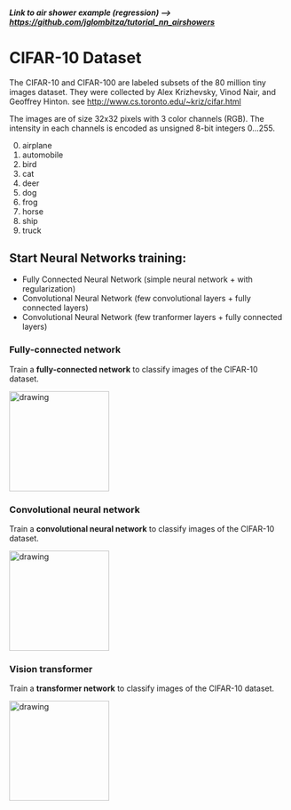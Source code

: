 ##### Link to air shower example (regression) --> https://github.com/jglombitza/tutorial_nn_airshowers

# CIFAR-10 Dataset
The CIFAR-10 and CIFAR-100 are labeled subsets of the 80 million tiny images dataset.
They were collected by Alex Krizhevsky, Vinod Nair, and Geoffrey Hinton.
see http://www.cs.toronto.edu/~kriz/cifar.html

The images are of size 32x32 pixels with 3 color channels (RGB).
The intensity in each channels is encoded as unsigned 8-bit integers 0...255.
<ol start="0">
  <li>airplane</li>
  <li>automobile</li>
  <li>bird</li>
	<li>cat</li>
  <li>deer</li>
  <li>dog</li>
	<li>frog</li>
  <li>horse</li>
  <li>ship</li>
	<li>truck</li>
</ol>

## Start Neural Networks training:
- Fully Connected Neural Network (simple neural network + with regularization)
- Convolutional Neural Network (few convolutional layers + fully connected layers)
- Convolutional Neural Network (few tranformer layers + fully connected layers)

### Fully-connected network
Train a **fully-connected network** to classify images of the CIFAR-10 dataset.  

<a target="_blank" rel="noopener noreferrer" href="https://colab.research.google.com/github/jglombitza/cifar_tutorial//blob/master/fully_connected.ipynb"><img src="https://colab.research.google.com/assets/colab-badge.svg" alt="drawing" width="180"/> </a>

### Convolutional neural network
Train a **convolutional neural network** to classify images of the CIFAR-10 dataset.   

<a target="_blank" rel="noopener noreferrer" href="https://colab.research.google.com/github/jglombitza/cifar_tutorial//blob/master/convolutional.ipynb"><img src="https://colab.research.google.com/assets/colab-badge.svg" alt="drawing" width="180"/> </a>

### Vision transformer
Train a **transformer network** to classify images of the CIFAR-10 dataset.

<a target="_blank" rel="noopener noreferrer" href="https://colab.research.google.com/github/jglombitza/cifar_tutorial/blob/main/vision_transformer.ipynb
"><img src="https://colab.research.google.com/assets/colab-badge.svg" alt="drawing" width="180"/> </a>
